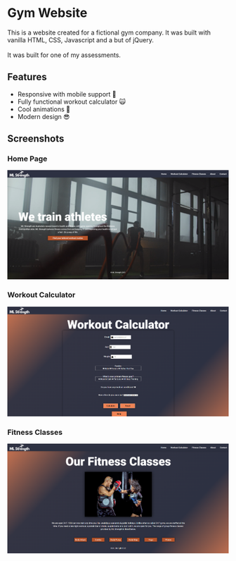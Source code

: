 # Gym Website

This is a website created for a fictional gym company. It was built with vanilla HTML, CSS, Javascript and a but of jQuery.
<br><br> It was built for one of my assessments.

## Features
* Responsive with mobile support 📱
* Fully functional workout calculator 🙀
* Cool animations 🤩
* Modern design 😎

## Screenshots

### Home Page
![Home Page](https://github.com/NeoFoxxo/gym-website/blob/master/gym-ss1.png)

### Workout Calculator
![Home Page](https://github.com/NeoFoxxo/gym-website/blob/master/gym-ss2.png)

### Fitness Classes
![Home Page](https://github.com/NeoFoxxo/gym-website/blob/master/gym-ss3.png)
